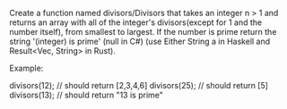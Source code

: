 Create a function named divisors/Divisors that takes an integer n > 1 and
returns an array with all of the integer's divisors(except for 1 and the number
itself), from smallest to largest. If the number is prime return the string
'(integer) is prime' (null in C#) (use Either String a in Haskell and
Result<Vec<u32>, String> in Rust).

Example:

divisors(12); // should return [2,3,4,6] divisors(25); // should return [5]
divisors(13); // should return "13 is prime"
